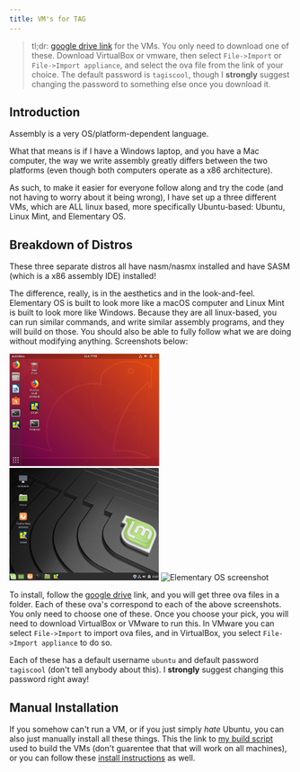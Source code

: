 ```yaml
---
title: VM's for TAG
---
```


> tl;dr: [google drive link][1] for the VMs. You only need to download one of
these. Download VirtualBox or vmware, then select `File->Import` or
`File->Import appliance`, and select the ova file from the link of your choice.
The default password is `tagiscool`, though I **strongly** suggest changing the
password to something else once you download it.

## Introduction

Assembly is a very OS/platform-dependent language.

What that means is if I have a Windows laptop, and you have a Mac computer, the
way we write assembly greatly differs between the two platforms (even though
both computers operate as a x86 architecture). 

As such, to make it easier for everyone follow along and try the code (and not
having to worry about it being wrong), I have set up a three different VMs,
which are ALL linux based, more specifically Ubuntu-based: Ubuntu, Linux Mint,
and Elementary OS. 

## Breakdown of Distros
These three separate distros all have nasm/nasmx installed and have SASM (which
is a x86 assembly IDE) installed! 

The difference, really, is in the aesthetics and in the look-and-feel.
Elementary OS is built to look more like a macOS computer and Linux Mint is
built to look more like Windows. Because they are all linux-based, you can run
similar commands, and write similar assembly programs, and they will build on
those. You should also be able to fully follow what we are doing without
modifying anything. Screenshots below:

![Ubuntu screenshot][2] ![Linux mint screenshot][3] ![Elementary OS
screenshot][4]

To install, follow the [google drive][1] link, and you will get three ova
files in a folder. Each of these ova's correspond to each of the above
screenshots. You only need to choose one of these. Once you choose your pick,
you will need to download VirtualBox or VMware to run this. In VMware you can
select `File->Import` to import ova files, and in VirtualBox, you select
`File->Import appliance` to do so.

Each of these has a default username `ubuntu` and default password `tagiscool`
(don't tell anybody about this). I **strongly** suggest changing this password
right away!

## Manual Installation
If you somehow can't run a VM, or if you just simply *hate* Ubuntu, you can also
just manually install all these things. This the link to [my build script][5]
used to build the VMs (don't guarentee that that will work on all machines), or
you can follow these [install instructions][6] as well. 

[1]: https://drive.google.com/drive/folders/1icTeQHf5NU_lAoy8lLhL_D4wBNikoUYy?usp=sharing
[2]: /files/vm/ubuntu.png
[3]: /files/vm/mint.png
[4]: /files/vm/elementary.png
[5]: https://gist.github.com/theKidOfArcrania/c1d553ed9c76d3815c22620327e2b953
[6]: https://docs.google.com/document/d/1-c-XLwcS8MfXIfl00WBD2_rvStX3vgBn9yO88h0om4c/edit?usp=sharing
